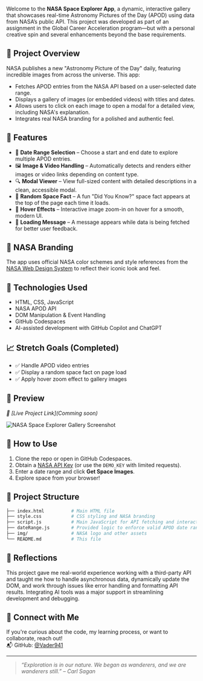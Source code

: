 Welcome to the **NASA Space Explorer App**, a dynamic, interactive gallery that showcases real-time Astronomy Pictures of the Day (APOD) using data from NASA’s public API. This project was developed as part of an assignment in the Global Career Acceleration program—but with a personal creative spin and several enhancements beyond the base requirements.

## 🌌 Project Overview

NASA publishes a new "Astronomy Picture of the Day" daily, featuring incredible images from across the universe. This app:

- Fetches APOD entries from the NASA API based on a user-selected date range.
- Displays a gallery of images (or embedded videos) with titles and dates.
- Allows users to click on each image to open a modal for a detailed view, including NASA's explanation.
- Integrates real NASA branding for a polished and authentic feel.

## 🔧 Features

- 📆 **Date Range Selection** – Choose a start and end date to explore multiple APOD entries.
- 🖼️ **Image & Video Handling** – Automatically detects and renders either images or video links depending on content type.
- 🔍 **Modal Viewer** – View full-sized content with detailed descriptions in a clean, accessible modal.
- 🌠 **Random Space Fact** – A fun "Did You Know?" space fact appears at the top of the page each time it loads.
- 🎯 **Hover Effects** – Interactive image zoom-in on hover for a smooth, modern UI.
- 🔄 **Loading Message** – A message appears while data is being fetched for better user feedback.

## 🎨 NASA Branding

The app uses official NASA color schemes and style references from the [NASA Web Design System](https://nasa.github.io/nasawds-site/components/colors/) to reflect their iconic look and feel.

## 🚀 Technologies Used

- HTML, CSS, JavaScript
- NASA APOD API
- DOM Manipulation & Event Handling
- GitHub Codespaces
- AI-assisted development with GitHub Copilot and ChatGPT

## 📈 Stretch Goals (Completed)

- ✅ Handle APOD video entries
- ✅ Display a random space fact on page load
- ✅ Apply hover zoom effect to gallery images

## 📸 Preview

_🔗 [Live Project Link](Comming soon)_  


![NASA Space Explorer Gallery Screenshot](screenshot.png)

## 🧪 How to Use

1. Clone the repo or open in GitHub Codespaces.
2. Obtain a [NASA API Key](https://api.nasa.gov/) (or use the `DEMO_KEY` with limited requests).
3. Enter a date range and click **Get Space Images**.
4. Explore space from your browser!

## 📁 Project Structure

```bash
├── index.html          # Main HTML file
├── style.css           # CSS styling and NASA branding
├── script.js           # Main JavaScript for API fetching and interactivity
├── dateRange.js        # Provided logic to enforce valid APOD date ranges
├── img/                # NASA logo and other assets
└── README.md           # This file
```

## 💬 Reflections

This project gave me real-world experience working with a third-party API and taught me how to handle asynchronous data, dynamically update the DOM, and work through issues like error handling and formatting API results. Integrating AI tools was a major support in streamlining development and debugging.

## 📣 Connect with Me

If you're curious about the code, my learning process, or want to collaborate, reach out!  
📬 GitHub: [@Vader941](https://github.com/Vader941)

---

> _“Exploration is in our nature. We began as wanderers, and we are wanderers still.” – Carl Sagan_